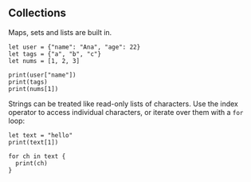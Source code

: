 ## Collections

Maps, sets and lists are built in.

```mochi
let user = {"name": "Ana", "age": 22}
let tags = {"a", "b", "c"}
let nums = [1, 2, 3]

print(user["name"])
print(tags)
print(nums[1])
```

Strings can be treated like read-only lists of characters. Use the index
operator to access individual characters, or iterate over them with a
`for` loop:

```mochi
let text = "hello"
print(text[1])

for ch in text {
  print(ch)
}
```
